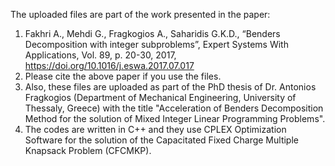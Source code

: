 The uploaded files are part of the work presented in the paper:
1.	Fakhri A., Mehdi G., Fragkogios A., Saharidis G.K.D., “Benders Decomposition with integer subproblems”, Expert Systems With Applications, Vol. 89, p. 20-30, 2017, https://doi.org/10.1016/j.eswa.2017.07.017
2.	Please cite the above paper if you use the files.
3.	Also, these files are uploaded as part of the PhD thesis of Dr. Antonios Fragkogios (Department of Mechanical Engineering, University of Thessaly, Greece) with the title "Acceleration of Benders Decomposition Method for the solution of Mixed Integer Linear Programming Problems".
4.	The codes are written in C++ and they use CPLEX Optimization Software for the solution of the Capacitated Fixed Charge Multiple Knapsack Problem (CFCMKP).
